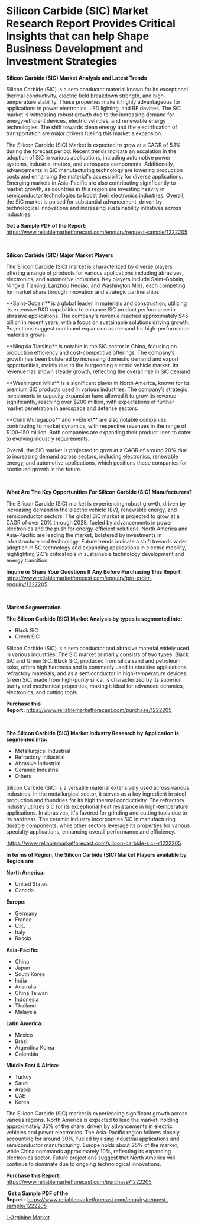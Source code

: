 <p><h1>Silicon Carbide (SIC) Market Research Report Provides Critical Insights that can help Shape Business Development and Investment Strategies</h1></p><p><strong>Silicon Carbide (SIC) Market Analysis and Latest Trends</strong></p>
<p><p>Silicon Carbide (SiC) is a semiconductor material known for its exceptional thermal conductivity, electric field breakdown strength, and high-temperature stability. These properties make it highly advantageous for applications in power electronics, LED lighting, and RF devices. The SiC market is witnessing robust growth due to the increasing demand for energy-efficient devices, electric vehicles, and renewable energy technologies. The shift towards clean energy and the electrification of transportation are major drivers fueling this market's expansion.</p><p>The Silicon Carbide (SiC) Market is expected to grow at a CAGR of 5.1% during the forecast period. Recent trends indicate an escalation in the adoption of SiC in various applications, including automotive power systems, industrial motors, and aerospace components. Additionally, advancements in SiC manufacturing technology are lowering production costs and enhancing the material's accessibility for diverse applications. Emerging markets in Asia-Pacific are also contributing significantly to market growth, as countries in this region are investing heavily in semiconductor technologies to boost their electronics industries. Overall, the SiC market is poised for substantial advancement, driven by technological innovations and increasing sustainability initiatives across industries.</p></p>
<p><strong>Get a Sample PDF of the Report:&nbsp;</strong> <a href="https://www.reliablemarketforecast.com/enquiry/request-sample/1222205?utm_campaign=1110&utm_medium=2&utm_source=Github&utm_content=ia&utm_term=05022025&utm_id=silicon-carbide-sic">https://www.reliablemarketforecast.com/enquiry/request-sample/1222205</a></p>
<p>&nbsp;</p>
<p><strong>Silicon Carbide (SIC) Major Market Players</strong></p>
<p><p>The Silicon Carbide (SiC) market is characterized by diverse players offering a range of products for various applications including abrasives, electronics, and automotive industries. Key players include Saint-Gobain, Ningxia Tianjing, Lanzhou Heqiao, and Washington Mills, each competing for market share through innovation and strategic partnerships.</p><p>**Saint-Gobain** is a global leader in materials and construction, utilizing its extensive R&D capabilities to enhance SiC product performance in abrasive applications. The company's revenue reached approximately $45 billion in recent years, with a focus on sustainable solutions driving growth. Projections suggest continued expansion as demand for high-performance materials grows.</p><p>**Ningxia Tianjing** is notable in the SiC sector in China, focusing on production efficiency and cost-competitive offerings. The company’s growth has been bolstered by increasing domestic demand and export opportunities, mainly due to the burgeoning electric vehicle market. Its revenue has shown steady growth, reflecting the overall rise in SiC demand.</p><p>**Washington Mills** is a significant player in North America, known for its premium SiC products used in various industries. The company’s strategic investments in capacity expansion have allowed it to grow its revenue significantly, reaching over $200 million, with expectations of further market penetration in aerospace and defense sectors.</p><p>**Cumi Murugappa** and **Elmet** are also notable companies contributing to market dynamics, with respective revenues in the range of $100–150 million. Both companies are expanding their product lines to cater to evolving industry requirements.</p><p>Overall, the SiC market is projected to grow at a CAGR of around 20% due to increasing demand across sectors, including electronics, renewable energy, and automotive applications, which positions these companies for continued growth in the future.</p></p>
<p>&nbsp;</p>
<p><strong>What Are The Key Opportunities For Silicon Carbide (SIC) Manufacturers?</strong></p>
<p><p>The Silicon Carbide (SiC) market is experiencing robust growth, driven by increasing demand in the electric vehicle (EV), renewable energy, and semiconductor sectors. The global SiC market is projected to grow at a CAGR of over 20% through 2028, fueled by advancements in power electronics and the push for energy-efficient solutions. North America and Asia-Pacific are leading the market, bolstered by investments in infrastructure and technology. Future trends indicate a shift towards wider adoption in 5G technology and expanding applications in electric mobility, highlighting SiC’s critical role in sustainable technology development and energy transition.</p></p>
<p><strong>Inquire or Share Your Questions If Any Before Purchasing This Report:</strong> <a href="https://www.reliablemarketforecast.com/enquiry/pre-order-enquiry/1222205?utm_campaign=1110&utm_medium=2&utm_source=Github&utm_content=ia&utm_term=05022025&utm_id=silicon-carbide-sic">https://www.reliablemarketforecast.com/enquiry/pre-order-enquiry/1222205</a></p>
<p>&nbsp;</p>
<p><strong>Market Segmentation</strong></p>
<p><strong>The Silicon Carbide (SIC) Market Analysis by types is segmented into:</strong></p>
<p><ul><li>Black SiC</li><li>Green SiC</li></ul></p>
<p><p>Silicon Carbide (SiC) is a semiconductor and abrasive material widely used in various industries. The SiC market primarily consists of two types: Black SiC and Green SiC. Black SiC, produced from silica sand and petroleum coke, offers high hardness and is commonly used in abrasive applications, refractory materials, and as a semiconductor in high-temperature devices. Green SiC, made from high-purity silica, is characterized by its superior purity and mechanical properties, making it ideal for advanced ceramics, electronics, and cutting tools.</p></p>
<p><strong>Purchase this Report:&nbsp;</strong><a href="https://www.reliablemarketforecast.com/purchase/1222205?utm_campaign=1110&utm_medium=2&utm_source=Github&utm_content=ia&utm_term=05022025&utm_id=silicon-carbide-sic">https://www.reliablemarketforecast.com/purchase/1222205</a></p>
<p>&nbsp;</p>
<p><strong>The Silicon Carbide (SIC) Market Industry Research by Application is segmented into:</strong></p>
<p><ul><li>Metallurgical Industrial</li><li>Refractory Industrial</li><li>Abrasive Industrial</li><li>Ceramic Industrial</li><li>Others</li></ul></p>
<p><p>Silicon Carbide (SiC) is a versatile material extensively used across various industries. In the metallurgical sector, it serves as a key ingredient in steel production and foundries for its high thermal conductivity. The refractory industry utilizes SiC for its exceptional heat resistance in high-temperature applications. In abrasives, it's favored for grinding and cutting tools due to its hardness. The ceramic industry incorporates SiC in manufacturing durable components, while other sectors leverage its properties for various specialty applications, enhancing overall performance and efficiency.</p></p>
<p><a href="https://www.reliablemarketforecast.com/silicon-carbide-sic--r1222205?utm_campaign=1110&utm_medium=2&utm_source=Github&utm_content=ia&utm_term=05022025&utm_id=silicon-carbide-sic">&nbsp;https://www.reliablemarketforecast.com/silicon-carbide-sic--r1222205</a></p>
<p><strong>In terms of Region, the Silicon Carbide (SIC) Market Players available by Region are:</strong></p>
<p>
    <p> <strong> North America: </strong>
        <ul>
            <li>United States</li>
            <li>Canada</li>
        </ul>
        </p> 
    <p> <strong> Europe: </strong>
        <ul>
            <li>Germany</li>
            <li>France</li>
            <li>U.K.</li>
            <li>Italy</li>
            <li>Russia</li>
        </ul>
        </p> 
    <p> <strong> Asia-Pacific: </strong>
        <ul>
            <li>China</li>
            <li>Japan</li>
            <li>South Korea</li>
            <li>India</li>
            <li>Australia</li>
            <li>China Taiwan</li>
            <li>Indonesia</li>
            <li>Thailand</li>
            <li>Malaysia</li>
        </ul>
        </p> 
    <p> <strong> Latin America: </strong>
        <ul>
            <li>Mexico</li>
            <li>Brazil</li>
            <li>Argentina Korea</li>
            <li>Colombia</li>
        </ul>
        </p> 
    <p> <strong> Middle East & Africa: </strong>
        <ul>
            <li>Turkey</li>
            <li>Saudi</li>
            <li>Arabia</li>
            <li>UAE</li>
            <li>Korea</li>
        </ul>
    </p>
    </p>
<p><p>The Silicon Carbide (SiC) market is experiencing significant growth across various regions. North America is expected to lead the market, holding approximately 35% of the share, driven by advancements in electric vehicles and power electronics. The Asia-Pacific region follows closely, accounting for around 30%, fueled by rising industrial applications and semiconductor manufacturing. Europe holds about 25% of the market, while China commands approximately 10%, reflecting its expanding electronics sector. Future projections suggest that North America will continue to dominate due to ongoing technological innovations.</p></p>
<p><strong>Purchase this Report: </strong><a href="https://www.reliablemarketforecast.com/purchase/1222205?utm_campaign=1110&utm_medium=2&utm_source=Github&utm_content=ia&utm_term=05022025&utm_id=silicon-carbide-sic">https://www.reliablemarketforecast.com/purchase/1222205</a></p>
<p>&nbsp;<strong>Get a Sample PDF of the Report:&nbsp;&nbsp;</strong><a href="https://www.reliablemarketforecast.com/enquiry/request-sample/1222205?utm_campaign=1110&utm_medium=2&utm_source=Github&utm_content=ia&utm_term=05022025&utm_id=silicon-carbide-sic">https://www.reliablemarketforecast.com/enquiry/request-sample/1222205</a></p>
<p><strong></strong></p>
<p><p><a href="https://github.com/WillieWoodard/Market-Research-Report-List-7/blob/main/l-arginine-market.md?utm_campaign=1110&utm_medium=2&utm_source=Github&utm_content=ia&utm_term=05022025&utm_id=silicon-carbide-sic">L-Arginine Market</a></p></p>